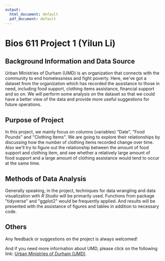 ```yaml
---
output:
  html_document: default
  pdf_document: default
---
```


**Bios 611 Project 1** (Yilun Li)
===

## Background Information and Data Source

Urban Ministries of Durham (UMD) is an organization that connects with the community to end homelessness and fight poverty. Here, we've got a dataset from the organization which has recorded the assistance to those in need, including food support, clothing items assistance, financial support and so on. We will perform some analysis on the dataset so that we could have a better view of the data and provide more useful suggestions for future operations.

## Purpose of Project

In this project, we mainly focus on columns (variables) "Date", "Food Pounds" and "Clothing Items". We are going to explore their relationships by discussing how the number of clothing items recorded change over time. Also we'll try to figure out the relationship between the amount of food support and clothing item, and see whether a relatively large amount of food support and a large amount of clothing assistance would tend to occur at the same time.

## Methods of Data Analysis

Generally speaking, in the project, techniques for data wrangling and data visualization with *R Studio* will be primarily used. Functions from package "tidyverse" and "ggplot2" would be frequently applied. And results will be presented with the assistance of figures and tables in addition to necessary code.

## Others

Any feedback or suggestions on the project is always welcomed!

And if you need more information about UMD, please click on the following link: [Urban Ministries of Durham (UMD)](http://www.umdurham.org/).